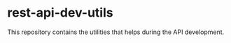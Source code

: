 # rest-api-dev-utils
This repository contains the utilities that helps during the API development. 

